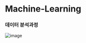 # Machine-Learning
### 데이터 분석과정

![image](https://user-images.githubusercontent.com/64063767/109493173-72562800-7acf-11eb-952a-267337e4de09.png)

